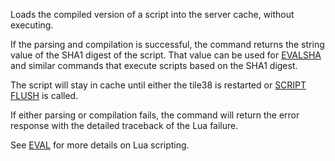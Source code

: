 <!--
layout:  index.html
title:   SCRIPT LOAD - Tile38
class:   command
command: script load
-->

Loads the compiled version of a script into the server cache, without executing.

If the parsing and compilation is successful, the command returns the string value of the SHA1 digest of the script.  That value can be used for [EVALSHA](/commands/evalsha) and similar commands that execute scripts based on the SHA1 digest.

The script will stay in cache until either the tile38 is restarted or [SCRIPT FLUSH](/commands/script-flush) is called.

If either parsing or compilation fails, the command will return the error response with the detailed traceback of the Lua failure.

See [EVAL](/commands/eval) for more details on Lua scripting.
